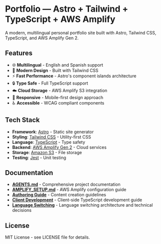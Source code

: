# Portfolio — Astro + Tailwind + TypeScript + AWS Amplify

A modern, multilingual personal portfolio site built with Astro, Tailwind CSS, TypeScript, and AWS Amplify Gen 2.

## Features

- 🌐 **Multilingual** - English and Spanish support
- 🎨 **Modern Design** - Built with Tailwind CSS
- ⚡ **Fast Performance** - Astro's component islands architecture
- 🔒 **Type Safe** - Full TypeScript support
- ☁️ **Cloud Storage** - AWS Amplify S3 integration
- 📱 **Responsive** - Mobile-first design approach
- ♿ **Accessible** - WCAG compliant components

## Tech Stack

- **Framework**: [Astro](https://astro.build/) - Static site generator
- **Styling**: [Tailwind CSS](https://tailwindcss.com/) - Utility-first CSS
- **Language**: [TypeScript](https://www.typescriptlang.org/) - Type safety
- **Backend**: [AWS Amplify Gen 2](https://docs.amplify.aws/react/build-a-backend/) - Cloud services
- **Storage**: [Amazon S3](https://aws.amazon.com/s3/) - File storage
- **Testing**: [Jest](https://jestjs.io/) - Unit testing

## Documentation

- **[AGENTS.md](AGENTS.md)** - Comprehensive project documentation
- **[AMPLIFY_SETUP.md](docs/AMPLIFY_SETUP.md)** - AWS Amplify configuration guide
- **[Authoring Guide](docs/authoring.md)** - Content creation guidelines
- **[Client Development](docs/client-development.md)** - Client-side TypeScript development guide
- **[Language Switching](docs/language-switching.md)** - Language switching architecture and technical decisions

## License

MIT License - see LICENSE file for details.
